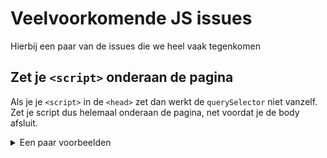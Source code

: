 # Veelvoorkomende JS issues

Hierbij een paar van de issues die we heel vaak tegenkomen

## Zet je `<script>` onderaan de pagina

Als je je `<script>` in de `<head>` zet dan werkt de `querySelector` niet vanzelf. Zet je script dus helemaal onderaan de pagina, net voordat je de body afsluit.

<details>
  <summary>Een paar voorbeelden</summary>

### Werkt wel
In je HTML
````html
	<button>Klik mij</button>
	…
	<script src="js.js"></script>
</body>
````

In je js
````js
document.querySelector('button');
````

### Werkt niet

In je HTML
````
<head>
	<script src="js.js"></script>
</head>
<body>
	<button>Klik mij</button>
````

In je js
````js
document.querySelector('button');
// De button bestaat nog niet als het script wordt aangeroepen
````
</details>